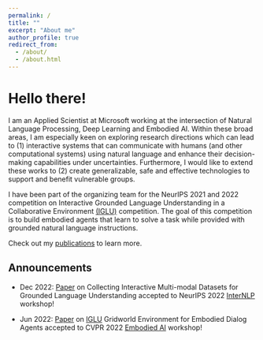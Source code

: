 ```yaml
---
permalink: /
title: ""
excerpt: "About me"
author_profile: true
redirect_from: 
  - /about/
  - /about.html
---
```




Hello there!
======
I am an Applied Scientist at Microsoft working at the intersection of Natural Language Processing, Deep Learning and Embodied AI. Within these broad areas, I am especially keen on exploring research directions which can lead to (1) interactive systems that can communicate with humans (and other computational systems) using natural language and enhance their decision-making capabilities under uncertainties. Furthermore, I would like to extend these works to (2) create generalizable, safe and effective technologies to support and benefit vulnerable groups.

I have been part of the organizing team for the NeurIPS 2021 and 2022 competition on Interactive Grounded Language Understanding in a Collaborative Environment [(IGLU)](https://www.iglu-contest.net/) competition. The goal of this competition is to build embodied agents that learn to solve a task while provided with grounded natural language instructions.

Check out my [publications](https://shresh02.github.io/publications/) to learn more.


Announcements
------

* Dec 2022: [Paper](https://arxiv.org/pdf/2211.06552.pdf) on Collecting Interactive Multi-modal Datasets for Grounded Language Understanding accepted to NeurIPS 2022 [InterNLP](https://internlp.github.io/) workshop! 


* Jun 2022: [Paper](https://arxiv.org/pdf/2206.00142.pdf) on [IGLU](https://www.iglu-contest.net/) Gridworld Environment for Embodied Dialog Agents accepted to CVPR 2022 [Embodied AI](https://embodied-ai.org/) workshop!
